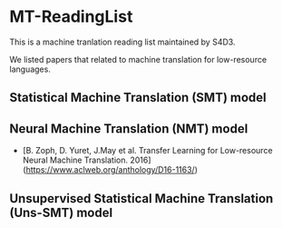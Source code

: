 # MT-ReadingList

This is a machine tranlation reading list maintained by S4D3. 

We listed papers that related to machine translation for low-resource languages. 

## Statistical Machine Translation (SMT) model
## Neural Machine Translation (NMT) model
* [B. Zoph, D. Yuret, J.May et al. Transfer Learning for Low-resource Neural Machine Translation. 2016] (https://www.aclweb.org/anthology/D16-1163/)

## Unsupervised Statistical Machine Translation (Uns-SMT) model
